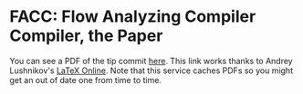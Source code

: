 # FACC: Flow Analyzing Compiler Compiler, the Paper

You can see a PDF of the tip commit
[here](http://latex.aslushnikov.com/compile?url=https%3A%2F%2Fraw.githubusercontent.com%2Fdanking%2Ffacc-paper%2Fmaster%2Fpaper.tex). This
link works thanks to Andrey Lushnikov's
[LaTeX Online](http://latex.aslushnikov.com/). Note that this service caches
PDFs so you might get an out of date one from time to time.
